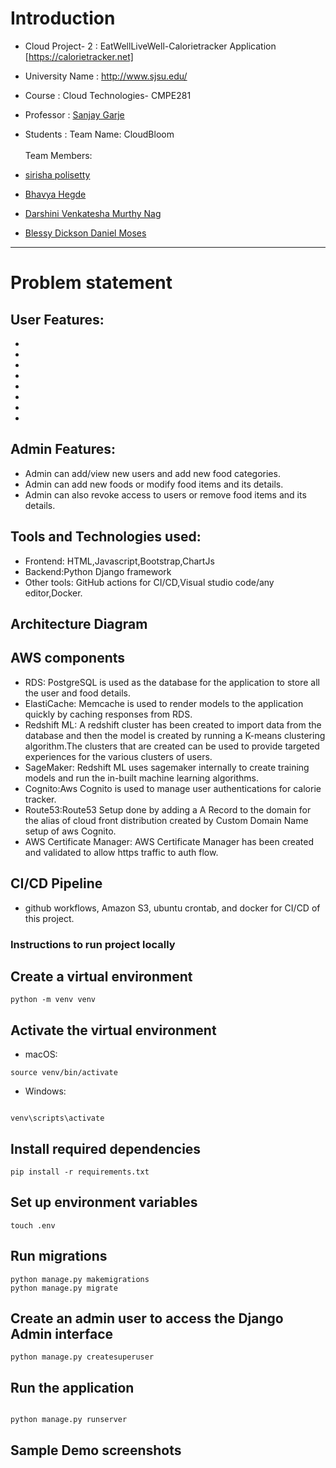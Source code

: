 # Introduction

* Cloud Project- 2 : EatWellLiveWell-Calorietracker Application [https://calorietracker.net]

* University Name : http://www.sjsu.edu/

* Course : Cloud Technologies- CMPE281

* Professor : [Sanjay Garje](https://www.linkedin.com/in/sanjaygarje/)

* Students : 
Team Name: CloudBloom<br/> <br/>
Team Members:
* [sirisha polisetty](https://www.linkedin.com/in/sirishapolisetty/) <br/>
* [Bhavya Hegde](https://www.linkedin.com/in/bhavya-hegde/) <br/>
* [Darshini Venkatesha Murthy Nag](https://www.linkedin.com/in/darshini-venkatesha-murthy-nag/) <br/>
* [Blessy Dickson Daniel Moses](https://www.linkedin.com/in/blessy-dickson/) <br/>
<hr>

# Problem statement

## User Features:
* 
* 
* 
* 
* 
* 
* 
* 

## Admin Features:
* Admin can add/view new users and add new food categories.
* Admin can add new foods or modify food items and its details.
* Admin can also revoke access to users or remove food items and its details.


## Tools and Technologies used:
  * Frontend: HTML,Javascript,Bootstrap,ChartJs
  * Backend:Python Django framework
  * Other tools: GitHub actions for CI/CD,Visual studio code/any editor,Docker.
  
  
## Architecture Diagram

## AWS components
* RDS: PostgreSQL is used as the database for the application to store all the user and food details.
* ElastiCache: Memcache is used to render models  to the application quickly by caching responses from RDS.
* Redshift ML: A redshift cluster has been created to import data from the database and then the model is created by running a K-means clustering algorithm.The clusters that are created can be used to provide targeted experiences for the various clusters of users.
* SageMaker: Redshift ML uses sagemaker internally to create training models and run the in-built machine learning algorithms.
* Cognito:Aws Cognito is used to manage user authentications for calorie tracker.
* Route53:Route53 Setup done by adding a A Record to the domain for the alias of cloud front distribution created by Custom Domain Name setup of aws Cognito.
* AWS Certificate Manager: AWS Certificate Manager has been created and validated to allow https traffic to auth flow.

## CI/CD Pipeline
* github workflows, Amazon S3, ubuntu  crontab, and docker for CI/CD of this project.

### Instructions to run project locally

## Create a virtual environment
```
python -m venv venv
  ```
## Activate the virtual environment

* macOS:
```
source venv/bin/activate
```

* Windows:
```

venv\scripts\activate
```

## Install required dependencies
```
pip install -r requirements.txt
```

## Set up environment variables
```
touch .env
```

## Run migrations
```
python manage.py makemigrations
python manage.py migrate
```

## Create an admin user to access the Django Admin interface
```
python manage.py createsuperuser
```

## Run the application
```

python manage.py runserver
```

## Sample Demo screenshots
